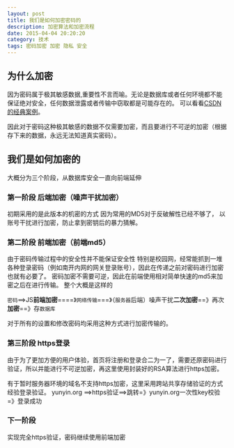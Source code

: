 ```yaml
---
layout: post
title: 我们是如何加密密码的
description: 加密算法和加密流程
date: 2015-04-04 20:20:20
category: 技术
tags: 密码加密 加密 隐私 安全
---
```


## 为什么加密

因为密码属于极其敏感数据,重要性不言而喻。无论是数据库或者任何环境都不能保证绝对安全，任何数据泄露或者传输中窃取都是可能存在的。
可以看看[CSDN的经典案例](http://www.williamlong.info/archives/2933.html)。

因此对于密码这种极其敏感的数据不仅需要加密，而且要进行不可逆的加密（根据存下来的数据，永远无法知道真实密码）。


## 我们是如何加密的 

大概分为三个阶段，从数据库安全一直向前端延伸

### 第一阶段 后端加密（噪声干扰加密）

初期采用的是此版本的机密的方式
因为常用的MD5对于反破解性已经不够了，
以账号干扰进行加密，防止拿到密钥后的暴力猜解。


### 第二阶段 前端加密（前端md5）

由于密码传输过程中的安全性并不能保证安全性
特别是校园网，经常能抓到一堆各种登录密码（例如南开内网的网关登录账号），因此在传递之前对密码进行加密也就有必要了。
密码加密不需要可逆，因此在前端使用相对简单快速的md5来加密之后在进行传输。
整个大概是这样的

`密码`==>JS**前端加密**====》`网络传输`===》（`服务器`后端）噪声干扰**二次加密**==》再次**加密**==》存`数据库`

对于所有的设置和修改密码均采用这种方式进行加密传输的。


### 第三阶段 https登录

由于为了更加方便的用户体验，首页将注册和登录合二为一了，需要还原密码进行验证，所以并能进行不可逆加密，再这里使用封装好的RSA算法进行https加密。

有于暂时服务器环境的域名不支持https加密，这里采用跨站共享存储验证的方式经验登录验证。
yunyin.org ==>https验证==>跳转=》yunyin.org一次性key校验=》登录成功


### 下一阶段
实现完全https验证，密码继续使用前端加密